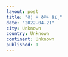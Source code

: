 ```yaml
---
layout: post
title: "ð¦ + ð©+ âï¸"
date: "2022-04-21"
city: Unknown
country: Unknown
continent: Unknown
published: 1
---
```

